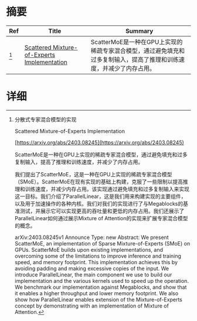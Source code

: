 # 摘要

| Ref | Title | Summary |
| --- | --- | --- |
| [^1] | [Scattered Mixture-of-Experts Implementation](https://arxiv.org/abs/2403.08245) | ScatterMoE是一种在GPU上实现的稀疏专家混合模型，通过避免填充和过多复制输入，提高了推理和训练速度，并减少了内存占用。 |

# 详细

[^1]: 分散式专家混合模型的实现

    Scattered Mixture-of-Experts Implementation

    [https://arxiv.org/abs/2403.08245](https://arxiv.org/abs/2403.08245)

    ScatterMoE是一种在GPU上实现的稀疏专家混合模型，通过避免填充和过多复制输入，提高了推理和训练速度，并减少了内存占用。

    

    我们提出了ScatterMoE，这是一种在GPU上实现的稀疏专家混合模型（SMoE）。ScatterMoE在现有实现的基础上构建，克服了一些限制以提高推理和训练速度，并减少内存占用。该实现通过避免填充和过多复制输入来实现这一目标。我们介绍了ParallelLinear，这是我们用来构建实现的主要组件，以及用于加速操作的各种内核。我们对我们的实现进行了与Megablocks的基准测试，并展示它可以实现更高的吞吐量和更低的内存占用。我们还展示了ParallelLinear如何通过展示Mixture of Attention的实现来扩展专家混合模型的概念。

    arXiv:2403.08245v1 Announce Type: new  Abstract: We present ScatterMoE, an implementation of Sparse Mixture-of-Experts (SMoE) on GPUs. ScatterMoE builds upon existing implementations, and overcoming some of the limitations to improve inference and training speed, and memory footprint. This implementation achieves this by avoiding padding and making excessive copies of the input.   We introduce ParallelLinear, the main component we use to build our implementation and the various kernels used to speed up the operation. We benchmark our implementation against Megablocks, and show that it enables a higher throughput and lower memory footprint. We also show how ParallelLinear enables extension of the Mixture-of-Experts concept by demonstrating with an implementation of Mixture of Attention.
    

